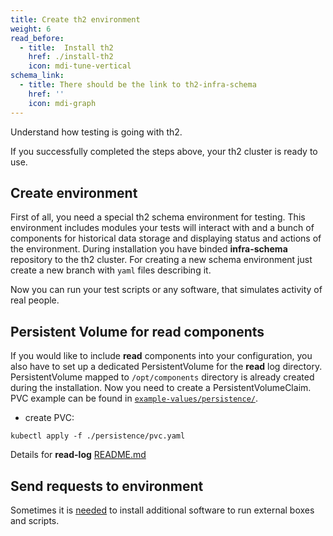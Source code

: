 ```yaml
---
title: Create th2 environment
weight: 6
read_before:
  - title:  Install th2
    href: ./install-th2
    icon: mdi-tune-vertical
schema_link:
  - title: There should be the link to th2-infra-schema
    href: ''
    icon: mdi-graph
---
```


Understand how testing is going with th2.

<!--more-->

If you successfully completed the steps above, your th2 cluster is ready to use.


## Create environment

First of all, you need a special th2 schema environment for testing. 
This environment includes modules your tests will interact with and a bunch of components for historical data storage and displaying status and actions of the environment. 
During installation you have binded **infra-schema** repository to the th2 cluster. For creating a new schema environment just create a new branch with `yaml` files describing it.

<recommendations :items="$frontmatter.schema_link"></recommendations>

Now you can run your test scripts or any software, that simulates activity of real people.

## Persistent Volume for read components

If you would like to include **read** components into your configuration, you also have to set up a dedicated PersistentVolume for the **read** log directory.
PersistentVolume mapped to `/opt/components` directory is already created during the installation. Now you need to create a PersistentVolumeClaim. PVC example can be found in [`example-values/persistence/`](https://github.com/th2-net/th2-infra/tree/v1.7.3/example-values/persistence).

* create PVC:
```shell
kubectl apply -f ./persistence/pvc.yaml
```

Details for **read-log** [README.md](https://github.com/th2-net/th2-read-log#configuration)

## Send requests to environment

<notice info>

Sometimes it is [needed](./requirements/software#tester-box) to install additional software to run external boxes and scripts.

</notice>
